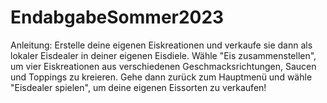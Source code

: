 # EndabgabeSommer2023

Anleitung: Erstelle deine eigenen Eiskreationen und verkaufe sie dann als lokaler Eisdealer in deiner eigenen Eisdiele. Wähle "Eis zusammenstellen", um vier Eiskreationen aus verschiedenen Geschmacksrichtungen, Saucen und Toppings zu kreieren. Gehe dann zurück zum Hauptmenü und wähle "Eisdealer spielen", um deine eigenen Eissorten zu verkaufen!
